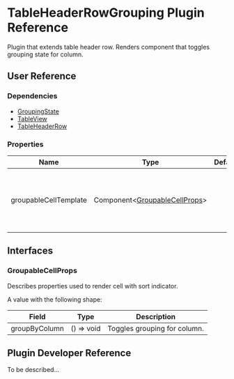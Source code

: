 # TableHeaderRowGrouping Plugin Reference

Plugin that extends table header row. Renders component that toggles grouping state for column.

## User Reference

### Dependencies

- [GroupingState](grouping-state.md)
- [TableView](table-view.md)
- [TableHeaderRow](table-header-row.md)

### Properties

Name | Type | Default | Description
-----|------|---------|------------
groupableCellTemplate | Component&lt;[GroupableCellProps](#groupable-cell-props)&gt; | | Component that renders cell with ability to group data by column

## Interfaces

### <a name="groupable-cell-props"></a>GroupableCellProps

Describes properties used to render cell with sort indicator.

A value with the following shape:

Field | Type | Description
------|------|------------
groupByColumn | () => void | Toggles grouping for column.

## Plugin Developer Reference

To be described...
